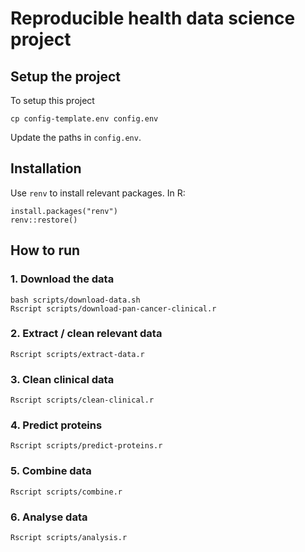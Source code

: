 # Reproducible health data science project

## Setup the project

To setup this project 

```
cp config-template.env config.env
```

Update the paths in `config.env`.


## Installation

Use `renv` to install relevant packages. In R:

```
install.packages("renv")
renv::restore()
```

## How to run 

### 1. Download the data

```
bash scripts/download-data.sh
Rscript scripts/download-pan-cancer-clinical.r
```


### 2. Extract / clean relevant data

```
Rscript scripts/extract-data.r
```

### 3. Clean clinical data

```
Rscript scripts/clean-clinical.r
```

### 4. Predict proteins

```
Rscript scripts/predict-proteins.r
```

### 5. Combine data

```
Rscript scripts/combine.r
```

### 6. Analyse data

```
Rscript scripts/analysis.r
```

